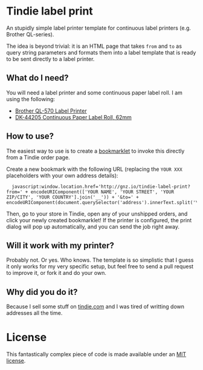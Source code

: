 # Tindie label print
An stupidly simple label printer template for continuous label printers (e.g. Brother QL-series).

The idea is beyond trivial: it is an HTML page that takes `from` and `to` as query string parameters and formats them into a label template that is ready to be sent directly to a label printer.

## What do I need?
You will need a label printer and some continuous paper label roll. I am using the following:
 * [Brother QL-570 Label Printer](http://support.brother.com/g/b/spec.aspx?c=eu_ot&lang=en&prod=lpql570euk)
 * [DK-44205 Continuous Paper Label Roll, 62mm](https://www.brother.co.uk/supplies/label-printers/labels/dk/copy-of-dk44205)

## How to use?
The easiest way to use is to create a [bookmarklet](https://en.wikipedia.org/wiki/Bookmarklet) to invoke this directly from a Tindie order page.

Create a new bookmark with the following URL (replacing the `YOUR XXX` placeholders with your own address details):
```
  javascript:window.location.href='http://gnz.io/tindie-label-print?from=' + encodeURIComponent(['YOUR NAME', 'YOUR STREET', 'YOUR ZIP/CITY', 'YOUR COUNTRY'].join('__')) + '&to=' + encodeURIComponent(document.querySelector('address').innerText.split('\n').join('__'))
```

Then, go to your store in Tindie, open any of your unshipped orders, and click your newly created bookmarklet! If the printer is configured, the print dialog will pop up automatically, and you can send the job right away.

## Will it work with my printer?
Probably not. Or yes. Who knows. The template is so simplistic that I guess it only works for my very specific setup, but feel free to send a pull request to improve it, or fork it and do your own. 

## Why did you do it?
Because I sell some stuff on [tindie.com](https://www.tindie.com) and I was tired of writting down addresses all the time.

# License
This fantastically complex piece of code is made available under an [MIT license](LICENSE).

